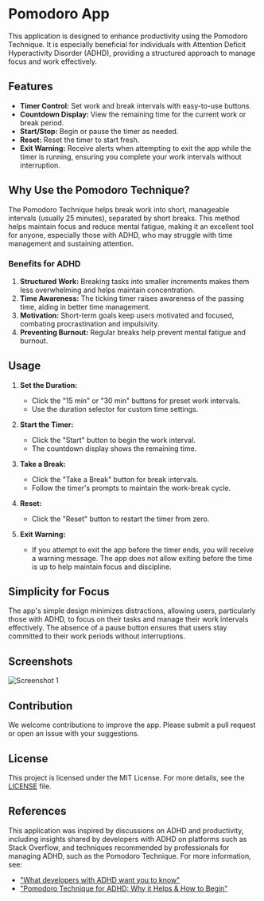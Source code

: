 # Pomodoro App

This application is designed to enhance productivity using the Pomodoro Technique. It is especially beneficial for individuals with Attention Deficit Hyperactivity Disorder (ADHD), providing a structured approach to manage focus and work effectively.

## Features

- **Timer Control:** Set work and break intervals with easy-to-use buttons.
- **Countdown Display:** View the remaining time for the current work or break period.
- **Start/Stop:** Begin or pause the timer as needed.
- **Reset:** Reset the timer to start fresh.
- **Exit Warning:** Receive alerts when attempting to exit the app while the timer is running, ensuring you complete your work intervals without interruption.

## Why Use the Pomodoro Technique?

The Pomodoro Technique helps break work into short, manageable intervals (usually 25 minutes), separated by short breaks. This method helps maintain focus and reduce mental fatigue, making it an excellent tool for anyone, especially those with ADHD, who may struggle with time management and sustaining attention.

### Benefits for ADHD

1. **Structured Work:** Breaking tasks into smaller increments makes them less overwhelming and helps maintain concentration.
2. **Time Awareness:** The ticking timer raises awareness of the passing time, aiding in better time management.
3. **Motivation:** Short-term goals keep users motivated and focused, combating procrastination and impulsivity.
4. **Preventing Burnout:** Regular breaks help prevent mental fatigue and burnout.

## Usage

1. **Set the Duration:**

   - Click the "15 min" or "30 min" buttons for preset work intervals.
   - Use the duration selector for custom time settings.

2. **Start the Timer:**

   - Click the "Start" button to begin the work interval.
   - The countdown display shows the remaining time.

3. **Take a Break:**

   - Click the "Take a Break" button for break intervals.
   - Follow the timer's prompts to maintain the work-break cycle.

4. **Reset:**

   - Click the "Reset" button to restart the timer from zero.

5. **Exit Warning:**
   - If you attempt to exit the app before the timer ends, you will receive a warning message. The app does not allow exiting before the time is up to help maintain focus and discipline.

## Simplicity for Focus

The app's simple design minimizes distractions, allowing users, particularly those with ADHD, to focus on their tasks and manage their work intervals effectively. The absence of a pause button ensures that users stay committed to their work periods without interruptions.

## Screenshots

![Screenshot 1](Screenshot_1716755393.png")

## Contribution

We welcome contributions to improve the app. Please submit a pull request or open an issue with your suggestions.

## License

This project is licensed under the MIT License. For more details, see the [LICENSE](LICENSE) file.

## References

This application was inspired by discussions on ADHD and productivity, including insights shared by developers with ADHD on platforms such as Stack Overflow, and techniques recommended by professionals for managing ADHD, such as the Pomodoro Technique. For more information, see:

- ["What developers with ADHD want you to know"](https://stackoverflow.blog/2023/03/10/what-developers-with-adhd-want-you-to-know/)
- ["Pomodoro Technique for ADHD: Why it Helps & How to Begin"](https://www.verywellmind.com/pomodoro-technique-for-adhd-5204929)
